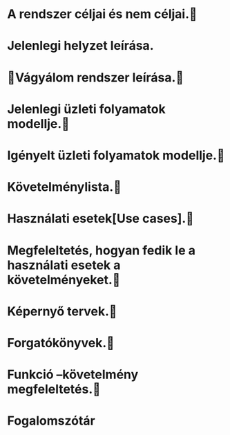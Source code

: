 # A rendszer céljai és nem céljai.
# Jelenlegi helyzet leírása.
# Vágyálom rendszer leírása.  
# Jelenlegi üzleti folyamatok modellje.
# Igényelt üzleti folyamatok modellje.
# Követelménylista.
# Használati esetek[Use cases].
# Megfeleltetés, hogyan fedik le a használati esetek a követelményeket.
# Képernyő tervek.
# Forgatókönyvek.
# Funkció –követelmény megfeleltetés.
# Fogalomszótár